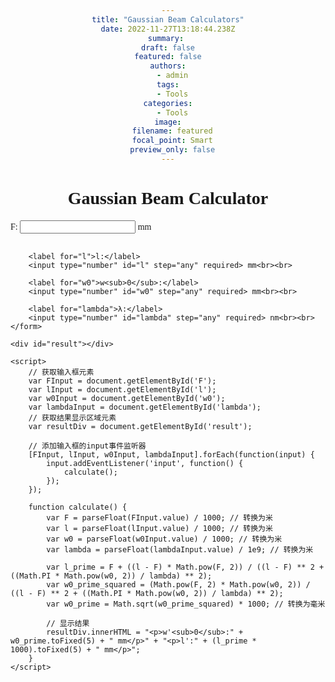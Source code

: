 ```yaml
---
title: "Gaussian Beam Calculators"
date: 2022-11-27T13:18:44.238Z
summary: 
draft: false
featured: false
authors:
  - admin
tags:
  - Tools
categories:
  - Tools
image:
  filename: featured
  focal_point: Smart
  preview_only: false
---
```

<!DOCTYPE html>
<html lang="en">
<head>
    <meta charset="UTF-8">
    <meta name="viewport" content="width=device-width, initial-scale=1.0">
    <title>Gaussian Beam Calculator</title>
    <style>
        body {
            font-family: "Times New Roman", Times, serif;
            text-align: center;
        }
        form {
            text-align: left;
            display: inline-block;
        }
        #result {
            margin-top: 20px;
            font-size: 18px;
        }
    </style>
</head>
<body>
    <h1>Gaussian Beam Calculator</h1>
    <form id="inputForm">
        <label for="F">F:</label>
        <input type="number" id="F" step="any" required> mm<br><br>
        
        <label for="l">l:</label>
        <input type="number" id="l" step="any" required> mm<br><br>
        
        <label for="w0">w<sub>0</sub>:</label>
        <input type="number" id="w0" step="any" required> mm<br><br>
        
        <label for="lambda">λ:</label>
        <input type="number" id="lambda" step="any" required> nm<br><br>
    </form>

    <div id="result"></div>

    <script>
        // 获取输入框元素
        var FInput = document.getElementById('F');
        var lInput = document.getElementById('l');
        var w0Input = document.getElementById('w0');
        var lambdaInput = document.getElementById('lambda');
        // 获取结果显示区域元素
        var resultDiv = document.getElementById('result');

        // 添加输入框的input事件监听器
        [FInput, lInput, w0Input, lambdaInput].forEach(function(input) {
            input.addEventListener('input', function() {
                calculate();
            });
        });

        function calculate() {
            var F = parseFloat(FInput.value) / 1000; // 转换为米
            var l = parseFloat(lInput.value) / 1000; // 转换为米
            var w0 = parseFloat(w0Input.value) / 1000; // 转换为米
            var lambda = parseFloat(lambdaInput.value) / 1e9; // 转换为米

            var l_prime = F + ((l - F) * Math.pow(F, 2)) / ((l - F) ** 2 + ((Math.PI * Math.pow(w0, 2)) / lambda) ** 2);
            var w0_prime_squared = (Math.pow(F, 2) * Math.pow(w0, 2)) / ((l - F) ** 2 + ((Math.PI * Math.pow(w0, 2)) / lambda) ** 2);
            var w0_prime = Math.sqrt(w0_prime_squared) * 1000; // 转换为毫米

            // 显示结果
            resultDiv.innerHTML = "<p>w'<sub>0</sub>:" + w0_prime.toFixed(5) + " mm</p>" + "<p>l':" + (l_prime * 1000).toFixed(5) + " mm</p>";
        }
    </script>
</body>
</html>
